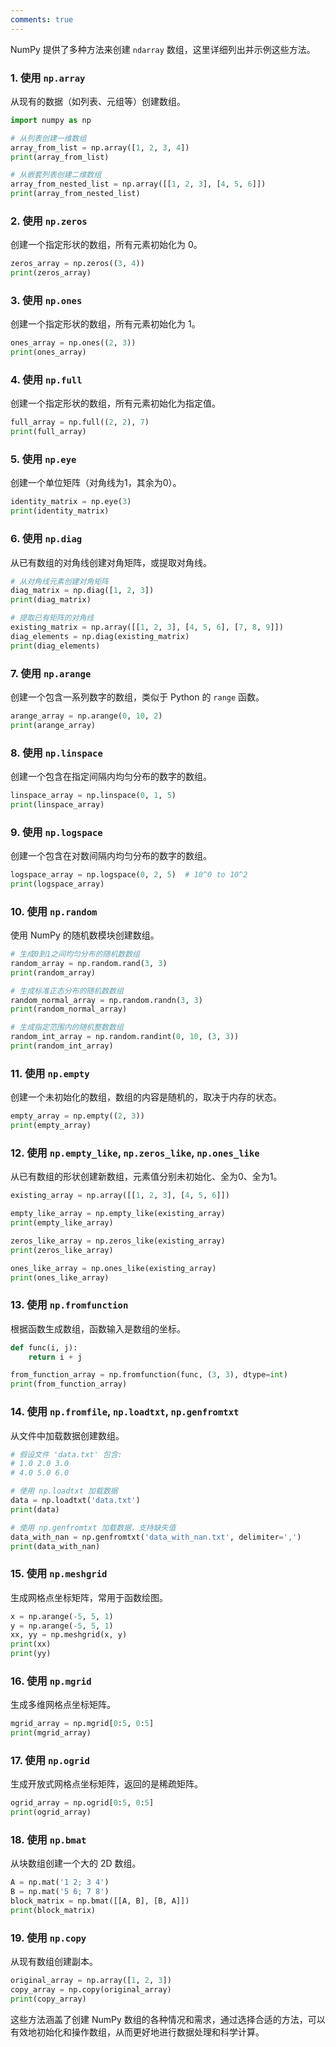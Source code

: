 ```yaml
---
comments: true
---
```


NumPy 提供了多种方法来创建 `ndarray` 数组，这里详细列出并示例这些方法。

### 1. 使用 `np.array`
从现有的数据（如列表、元组等）创建数组。

```python
import numpy as np

# 从列表创建一维数组
array_from_list = np.array([1, 2, 3, 4])
print(array_from_list)

# 从嵌套列表创建二维数组
array_from_nested_list = np.array([[1, 2, 3], [4, 5, 6]])
print(array_from_nested_list)
```

### 2. 使用 `np.zeros`
创建一个指定形状的数组，所有元素初始化为 0。

```python
zeros_array = np.zeros((3, 4))
print(zeros_array)
```

### 3. 使用 `np.ones`
创建一个指定形状的数组，所有元素初始化为 1。

```python
ones_array = np.ones((2, 3))
print(ones_array)
```

### 4. 使用 `np.full`
创建一个指定形状的数组，所有元素初始化为指定值。

```python
full_array = np.full((2, 2), 7)
print(full_array)
```

### 5. 使用 `np.eye`
创建一个单位矩阵（对角线为1，其余为0）。

```python
identity_matrix = np.eye(3)
print(identity_matrix)
```

### 6. 使用 `np.diag`
从已有数组的对角线创建对角矩阵，或提取对角线。

```python
# 从对角线元素创建对角矩阵
diag_matrix = np.diag([1, 2, 3])
print(diag_matrix)

# 提取已有矩阵的对角线
existing_matrix = np.array([[1, 2, 3], [4, 5, 6], [7, 8, 9]])
diag_elements = np.diag(existing_matrix)
print(diag_elements)
```

### 7. 使用 `np.arange`
创建一个包含一系列数字的数组，类似于 Python 的 `range` 函数。

```python
arange_array = np.arange(0, 10, 2)
print(arange_array)
```

### 8. 使用 `np.linspace`
创建一个包含在指定间隔内均匀分布的数字的数组。

```python
linspace_array = np.linspace(0, 1, 5)
print(linspace_array)
```

### 9. 使用 `np.logspace`
创建一个包含在对数间隔内均匀分布的数字的数组。

```python
logspace_array = np.logspace(0, 2, 5)  # 10^0 to 10^2
print(logspace_array)
```

### 10. 使用 `np.random`
使用 NumPy 的随机数模块创建数组。

```python
# 生成0到1之间均匀分布的随机数数组
random_array = np.random.rand(3, 3)
print(random_array)

# 生成标准正态分布的随机数数组
random_normal_array = np.random.randn(3, 3)
print(random_normal_array)

# 生成指定范围内的随机整数数组
random_int_array = np.random.randint(0, 10, (3, 3))
print(random_int_array)
```

### 11. 使用 `np.empty`
创建一个未初始化的数组，数组的内容是随机的，取决于内存的状态。

```python
empty_array = np.empty((2, 3))
print(empty_array)
```

### 12. 使用 `np.empty_like`, `np.zeros_like`, `np.ones_like`
从已有数组的形状创建新数组，元素值分别未初始化、全为0、全为1。

```python
existing_array = np.array([[1, 2, 3], [4, 5, 6]])

empty_like_array = np.empty_like(existing_array)
print(empty_like_array)

zeros_like_array = np.zeros_like(existing_array)
print(zeros_like_array)

ones_like_array = np.ones_like(existing_array)
print(ones_like_array)
```

### 13. 使用 `np.fromfunction`
根据函数生成数组，函数输入是数组的坐标。

```python
def func(i, j):
    return i + j

from_function_array = np.fromfunction(func, (3, 3), dtype=int)
print(from_function_array)
```

### 14. 使用 `np.fromfile`, `np.loadtxt`, `np.genfromtxt`
从文件中加载数据创建数组。

```python
# 假设文件 'data.txt' 包含:
# 1.0 2.0 3.0
# 4.0 5.0 6.0

# 使用 np.loadtxt 加载数据
data = np.loadtxt('data.txt')
print(data)

# 使用 np.genfromtxt 加载数据，支持缺失值
data_with_nan = np.genfromtxt('data_with_nan.txt', delimiter=',')
print(data_with_nan)
```

### 15. 使用 `np.meshgrid`
生成网格点坐标矩阵，常用于函数绘图。

```python
x = np.arange(-5, 5, 1)
y = np.arange(-5, 5, 1)
xx, yy = np.meshgrid(x, y)
print(xx)
print(yy)
```

### 16. 使用 `np.mgrid`
生成多维网格点坐标矩阵。

```python
mgrid_array = np.mgrid[0:5, 0:5]
print(mgrid_array)
```

### 17. 使用 `np.ogrid`
生成开放式网格点坐标矩阵，返回的是稀疏矩阵。

```python
ogrid_array = np.ogrid[0:5, 0:5]
print(ogrid_array)
```

### 18. 使用 `np.bmat`
从块数组创建一个大的 2D 数组。

```python
A = np.mat('1 2; 3 4')
B = np.mat('5 6; 7 8')
block_matrix = np.bmat([[A, B], [B, A]])
print(block_matrix)
```

### 19. 使用 `np.copy`
从现有数组创建副本。

```python
original_array = np.array([1, 2, 3])
copy_array = np.copy(original_array)
print(copy_array)
```

这些方法涵盖了创建 NumPy 数组的各种情况和需求，通过选择合适的方法，可以有效地初始化和操作数组，从而更好地进行数据处理和科学计算。